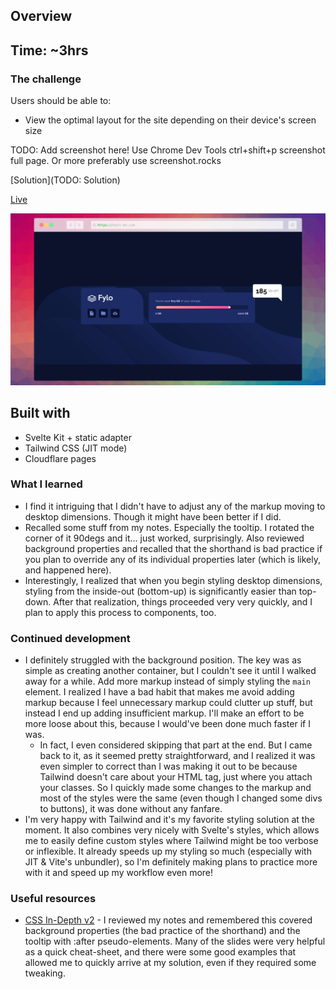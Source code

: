 ## Overview

## Time: ~3hrs

### The challenge

Users should be able to:

- View the optimal layout for the site depending on their device's screen size

TODO: Add screenshot here! Use Chrome Dev Tools ctrl+shift+p screenshot full page. Or more preferably use screenshot.rocks

[Solution](TODO: Solution)

[Live](https://fm-2-fylo-data-storage-component.pages.dev/)

![preview](/screenshot.jpeg)

## Built with

- Svelte Kit + static adapter
- Tailwind CSS (JIT mode)
- Cloudflare pages

### What I learned

- I find it intriguing that I didn't have to adjust any of the markup moving to desktop dimensions. Though it might have been better if I did.
- Recalled some stuff from my notes. Especially the tooltip. I rotated the corner of it 90degs and it... just worked, surprisingly. Also reviewed background properties and recalled that the shorthand is bad practice if you plan to override any of its individual properties later (which is likely, and happened here).
- Interestingly, I realized that when you begin styling desktop dimensions, styling from the inside-out (bottom-up) is significantly easier than top-down. After that realization, things proceeded very very quickly, and I plan to apply this process to components, too.

### Continued development

- I definitely struggled with the background position. The key was as simple as creating another container, but I couldn't see it until I walked away for a while. Add more markup instead of simply styling the `main` element. I realized I have a bad habit that makes me avoid adding markup because I feel unnecessary markup could clutter up stuff, but instead I end up adding insufficient markup. I'll make an effort to be more loose about this, because I would've been done much faster if I was.
  - In fact, I even considered skipping that part at the end. But I came back to it, as it seemed pretty straightforward, and I realized it was even simpler to correct than I was making it out to be because Tailwind doesn't care about your HTML tag, just where you attach your classes. So I quickly made some changes to the markup and most of the styles were the same (even though I changed some divs to buttons), it was done without any fanfare.
- I'm very happy with Tailwind and it's my favorite styling solution at the moment. It also combines very nicely with Svelte's styles, which allows me to easily define custom styles where Tailwind might be too verbose or inflexible. It already speeds up my styling so much (especially with JIT & Vite's unbundler), so I'm definitely making plans to practice more with it and speed up my workflow even more!

### Useful resources

- [CSS In-Depth v2](https://frontendmasters.com/courses/css-in-depth-v2/) - I reviewed my notes and remembered this covered background properties (the bad practice of the shorthand) and the tooltip with :after pseudo-elements. Many of the slides were very helpful as a quick cheat-sheet, and there were some good examples that allowed me to quickly arrive at my solution, even if they required some tweaking.
